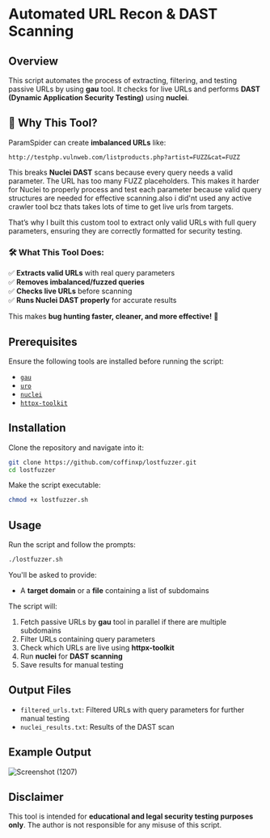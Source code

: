 # Automated URL Recon & DAST Scanning

## Overview
This script automates the process of extracting, filtering, and testing passive URLs by using **gau** tool. It checks for live URLs and performs **DAST (Dynamic Application Security Testing)** using **nuclei**.

## 🚀 Why This Tool?

ParamSpider can create **imbalanced URLs** like:  
```
http://testphp.vulnweb.com/listproducts.php?artist=FUZZ&cat=FUZZ
```
This breaks **Nuclei DAST** scans because every query needs a valid parameter. The URL has too many FUZZ placeholders. This makes it harder for Nuclei to properly process and test each parameter because valid query structures are needed for effective scanning.also i did'nt used any active crawler tool bcz thats takes lots of time to get live urls from targets.

That’s why I built this custom tool to extract only valid URLs with full query parameters, ensuring they are correctly formatted for security testing.

### 🛠️ What This Tool Does:  
✅ **Extracts valid URLs** with real query parameters  
✅ **Removes imbalanced/fuzzed queries**  
✅ **Checks live URLs** before scanning  
✅ **Runs Nuclei DAST properly** for accurate results  

This makes **bug hunting faster, cleaner, and more effective!** 🚀

## Prerequisites
Ensure the following tools are installed before running the script:

- [`gau`](https://github.com/lc/gau)
- [`uro`](https://github.com/s0md3v/uro)
- [`nuclei`](https://github.com/projectdiscovery/nuclei)
- [`httpx-toolkit`](https://github.com/projectdiscovery/httpx)

## Installation
Clone the repository and navigate into it:
```bash
git clone https://github.com/coffinxp/lostfuzzer.git
cd lostfuzzer
```
Make the script executable:
```bash
chmod +x lostfuzzer.sh
```

## Usage
Run the script and follow the prompts:
```bash
./lostfuzzer.sh
```
You'll be asked to provide:
- A **target domain** or a **file** containing a list of subdomains

The script will:
1. Fetch passive URLs by **gau** tool in parallel if there are multiple subdomains
2. Filter URLs containing query parameters
3. Check which URLs are live using **httpx-toolkit**
4. Run **nuclei** for **DAST scanning**
5. Save results for manual testing

## Output Files
- `filtered_urls.txt`: Filtered URLs with query parameters for further manual testing
- `nuclei_results.txt`: Results of the DAST scan

## Example Output
![Screenshot (1207)](https://github.com/user-attachments/assets/d663b424-2a89-4439-b54e-ba54e7397e21)

## Disclaimer
This tool is intended for **educational and legal security testing purposes only**. The author is not responsible for any misuse of this script.
